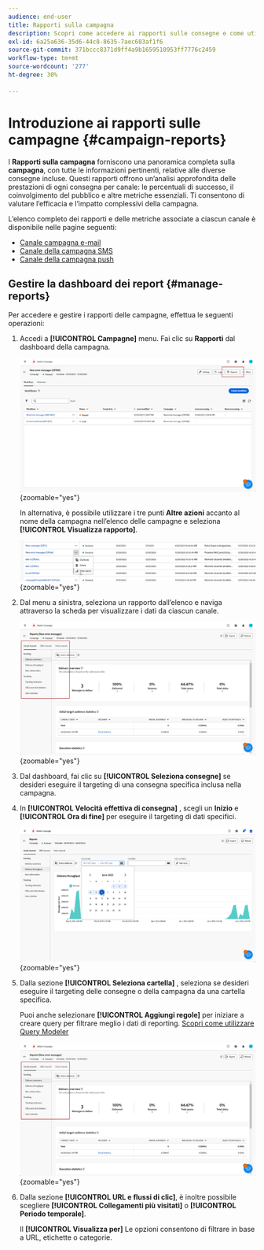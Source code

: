 ```yaml
---
audience: end-user
title: Rapporti sulla campagna
description: Scopri come accedere ai rapporti sulle consegne e come utilizzarli
exl-id: 6a25a636-35d6-44c8-8635-7aec683af1f6
source-git-commit: 371bccc8371d9ff4a9b1659510953ff7776c2459
workflow-type: tm+mt
source-wordcount: '277'
ht-degree: 30%

---
```


# Introduzione ai rapporti sulle campagne {#campaign-reports}

<!-- CAN BE REMOVED___
>[!CONTEXTUALHELP]
>id="acw_campaign_reporting_sending"
>title="Reporting Sending"
>abstract="The Sending tab within your report provides in-depth insights into your visitors' interactions with your deliveries and any potential errors they may have encountered."

>[!CONTEXTUALHELP]
>id="acw_campaign_reporting_tracking"
>title="Reporting tracking"
>abstract="The Tracking tab within your report offers valuable data, including recipient behavior per link, breakdown of opens and clicks, as well as detailed information about the most frequently clicked URLs during a delivery."
-->

I **Rapporti sulla campagna** forniscono una panoramica completa sulla **campagna**, con tutte le informazioni pertinenti, relative alle diverse consegne incluse. Questi rapporti offrono un’analisi approfondita delle prestazioni di ogni consegna per canale: le percentuali di successo, il coinvolgimento del pubblico e altre metriche essenziali. Ti consentono di valutare l’efficacia e l’impatto complessivi della campagna.

L’elenco completo dei rapporti e delle metriche associate a ciascun canale è disponibile nelle pagine seguenti:

* [Canale campagna e-mail](campaign-reports-email.md)
* [Canale della campagna SMS](campaign-reports-sms.md)
* [Canale della campagna push](campaign-reports-push.md)

## Gestire la dashboard dei report {#manage-reports}

Per accedere e gestire i rapporti delle campagne, effettua le seguenti operazioni:

1. Accedi a **[!UICONTROL Campagne]** menu. Fai clic su **Rapporti** dal dashboard della campagna.

   ![](assets/manage_campaign_report_2.png){zoomable=&quot;yes&quot;}

   In alternativa, è possibile utilizzare i tre punti **Altre azioni** accanto al nome della campagna nell’elenco delle campagne e seleziona **[!UICONTROL Visualizza rapporto]**.

   ![](assets/manage_campaign_report_1.png){zoomable=&quot;yes&quot;}

1. Dal menu a sinistra, seleziona un rapporto dall’elenco e naviga attraverso la scheda per visualizzare i dati da ciascun canale.

   ![](assets/manage_campaign_report_4.png){zoomable=&quot;yes&quot;}

1. Dal dashboard, fai clic su **[!UICONTROL Seleziona consegne]** se desideri eseguire il targeting di una consegna specifica inclusa nella campagna.

1. In **[!UICONTROL Velocità effettiva di consegna]** , scegli un **Inizio** e **[!UICONTROL Ora di fine]** per eseguire il targeting di dati specifici.

   ![](assets/manage_campaign_report_3.png){zoomable=&quot;yes&quot;}

1. Dalla sezione **[!UICONTROL Seleziona cartella]** , seleziona se desideri eseguire il targeting delle consegne o della campagna da una cartella specifica.

   Puoi anche selezionare **[!UICONTROL Aggiungi regole]** per iniziare a creare query per filtrare meglio i dati di reporting. [Scopri come utilizzare Query Modeler](../query/query-modeler-overview.md)

   ![](assets/manage_campaign_report_4.png){zoomable=&quot;yes&quot;}

1. Dalla sezione **[!UICONTROL URL e flussi di clic]**, è inoltre possibile scegliere **[!UICONTROL Collegamenti più visitati]** o **[!UICONTROL Periodo temporale]**.

   Il **[!UICONTROL Visualizza per]** Le opzioni consentono di filtrare in base a URL, etichette o categorie.
